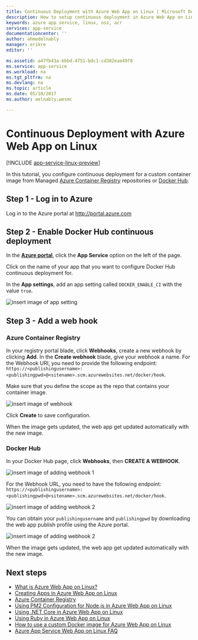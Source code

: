 ```yaml
---
title: Continuous Deployment with Azure Web App on Linux | Microsoft Docs
description: How to setup continuous deployment in Azure Web App on Linux.
keywords: azure app service, linux, oss, acr
services: app-service
documentationcenter: ''
author: ahmedelnably
manager: erikre
editor: ''

ms.assetid: a47fb43a-bbbd-4751-bdc1-cd382eae49f8
ms.service: app-service
ms.workload: na
ms.tgt_pltfrm: na
ms.devlang: na
ms.topic: article
ms.date: 05/10/2017
ms.author: aelnably;wesmc

---
```

# Continuous Deployment with Azure Web App on Linux

[!INCLUDE [app-service-linux-preview](../../includes/app-service-linux-preview.md)]

In this tutorial, you configure continuous deployment for a custom container image from Managed [Azure Container Registry](https://azure.microsoft.com/en-us/services/container-registry/) repositories or [Docker Hub](https://hub.docker.com).

## Step 1 - Log in to Azure

Log in to the Azure portal at http://portal.azure.com

## Step 2 - Enable Docker Hub continuous deployment

In the **[Azure portal](https://portal.azure.com/)**, click the **App Service** option on the left of the page.

Click on the name of your app that you want to configure Docker Hub continuous deployment for.

In the **App settings**, add an app setting called `DOCKER_ENABLE_CI` with the value `true`.

![insert image of app setting](./media/app-service-webapp-service-linux-ci-cd/step2.png)

## Step 3 - Add a web hook

### Azure Container Registry

In your registry portal blade, click **Webhooks**, create a new webhook by clicking **Add**. In the **Create webhook** blade, give your webhook a name. For the Webhook URI, you need to provide the following endpoint:
`https://<publishingusername>:<publishingpwd>@<sitename>.scm.azurewebsites.net/docker/hook`.

Make sure that you define the scope as the repo that contains your container image.

![insert image of webhook](./media/app-service-webapp-service-linux-ci-cd/step3ACRWebhook-1.png)

Click **Create** to save configuration.

When the image gets updated, the web app get updated automatically with the new image.

### Docker Hub

In your Docker Hub page, click **Webhooks**, then **CREATE A WEBHOOK**.

![insert image of adding webhook 1](./media/app-service-webapp-service-linux-ci-cd/step3-1.png)

For the Webhook URL, you need to have the following endpoint:
`https://<publishingusername>:<publishingpwd>@<sitename>.scm.azurewebsites.net/docker/hook`.

![insert image of adding webhook 2](./media/app-service-webapp-service-linux-ci-cd/step3-2.png)

You can obtain your `publishingusername` and `publishingpwd` by downloading the web app publish profile using the Azure portal.

![insert image of adding webhook 2](./media/app-service-webapp-service-linux-ci-cd/step3-3.png)

When the image gets updated, the web app get updated automatically with the new image.

## Next steps
* [What is Azure Web App on Linux?](./app-service-linux-intro.md)
* [Creating Apps in Azure Web App on Linux](./app-service-linux-how-to-create-web-app.md)
* [Azure Container Registry](https://azure.microsoft.com/en-us/services/container-registry/)
* [Using PM2 Configuration for Node.js in Azure Web App on Linux](app-service-linux-using-nodejs-pm2.md)
* [Using .NET Core in Azure Web App on Linux](app-service-linux-using-dotnetcore.md)
* [Using Ruby in Azure Web App on Linux](app-service-linux-ruby-get-started.md)
* [How to use a custom Docker image for Azure Web App on Linux](./app-service-linux-using-custom-docker-image.md)
* [Azure App Service Web App on Linux FAQ](./app-service-linux-faq.md) 



